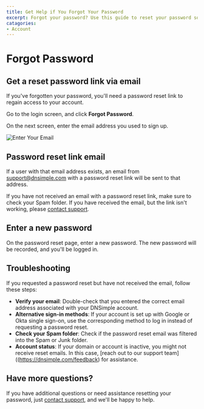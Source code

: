 ```yaml
---
title: Get Help if You Forgot Your Password
excerpt: Forgot your password? Use this guide to reset your password so you can log in.
catagories:
- Account
---
```


# Forgot Password

## Get a reset password link via email

If you've forgotten your password, you'll need a password reset link to regain access to your account. 

Go to the login screen, and click **Forgot Password**.

<!--- needs screenshot -->

On the next screen, enter the email address you used to sign up.

![Enter Your Email](/files/reset-password-email.png)

## Password reset link email

If a user with that email address exists, an email from support@dnsimple.com with a password reset link will be sent to that address.

If you have not received an email with a password reset link, make sure to check your Spam folder. If you have received the email, but the link isn't working, please [contact support](https://dnsimple.com/feedback).

## Enter a new password

On the password reset page, enter a new password. The new password will be recorded, and you'll be logged in.

## Troubleshooting

If you requested a password reset but have not received the email, follow these steps:

- **Verify your email**: Double-check that you entered the correct email address associated with your DNSimple account.
- **Alternative sign-in methods**: If your account is set up with Google or Okta single sign-on, use the corresponding method to log in instead of requesting a password reset.
- **Check your Spam folder**: Check if the password reset email was filtered into the Spam or Junk folder.
- **Account status**: If your domain or account is inactive, you might not receive reset emails. In this case, [reach out to our support team]((https://dnsimple.com/feedback) for assistance.

## Have more questions?

If you have additional questions or need assistance resetting your password, just [contact support](https://dnsimple.com/feedback), and we'll be happy to help. 
